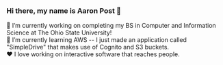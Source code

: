 ### Hi there, my name is Aaron Post 👋   
🔭 I’m currently working on completing my BS in Computer and Information Science at The Ohio State University!   
🌱 I’m currently learning AWS -- I just made an application called "SimpleDrive" that makes use of Cognito and S3 buckets.   
❤️ I love working on interactive software that reaches people.
